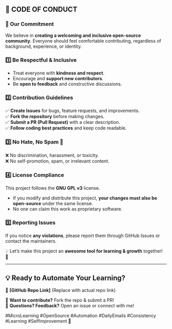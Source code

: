 
## **📜 CODE OF CONDUCT**  

### **🚀 Our Commitment**  
We believe in **creating a welcoming and inclusive open-source community**. Everyone should feel comfortable contributing, regardless of background, experience, or identity.  

### **1️⃣ Be Respectful & Inclusive**  
- Treat everyone with **kindness and respect**.  
- Encourage and **support new contributors**.  
- Be **open to feedback** and constructive discussions.  

### **2️⃣ Contribution Guidelines**  
✅ **Create Issues** for bugs, feature requests, and improvements.  
✅ **Fork the repository** before making changes.  
✅ **Submit a PR (Pull Request)** with a clear description.  
✅ **Follow coding best practices** and keep code readable.  

### **3️⃣ No Hate, No Spam 🚫**  
❌ No discrimination, harassment, or toxicity.  
❌ No self-promotion, spam, or irrelevant content.  

### **4️⃣ License Compliance**  
This project follows the **GNU GPL v3** license.  
- If you modify and distribute this project, **your changes must also be open-source** under the same license.  
- No one can claim this work as proprietary software.  

### **5️⃣ Reporting Issues**  
If you notice **any violations**, please report them through GitHub Issues or contact the maintainers.  

💡 Let’s make this project an **awesome tool for learning & growth** together! 🚀  

---

## **💡 Ready to Automate Your Learning?**  
🔗 **[GitHub Repo Link]** (Replace with actual repo link)  

📩 **Want to contribute?** Fork the repo & submit a PR!  
🚀 **Questions? Feedback?** Open an issue or connect with me!  

#MicroLearning #OpenSource #Automation #DailyEmails #Consistency #Learning #SelfImprovement 🚀  
